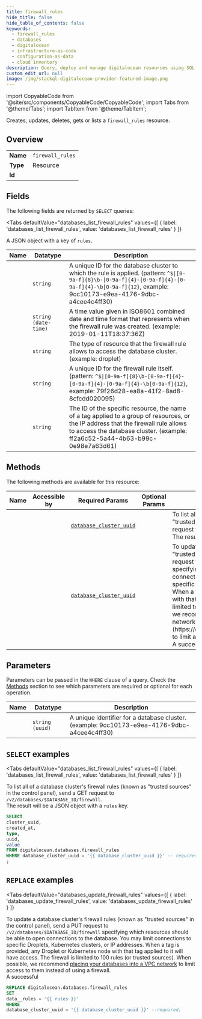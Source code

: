 ```yaml
--- 
title: firewall_rules
hide_title: false
hide_table_of_contents: false
keywords:
  - firewall_rules
  - databases
  - digitalocean
  - infrastructure-as-code
  - configuration-as-data
  - cloud inventory
description: Query, deploy and manage digitalocean resources using SQL
custom_edit_url: null
image: /img/stackql-digitalocean-provider-featured-image.png
---
```


import CopyableCode from '@site/src/components/CopyableCode/CopyableCode';
import Tabs from '@theme/Tabs';
import TabItem from '@theme/TabItem';

Creates, updates, deletes, gets or lists a <code>firewall_rules</code> resource.

## Overview
<table><tbody>
<tr><td><b>Name</b></td><td><code>firewall_rules</code></td></tr>
<tr><td><b>Type</b></td><td>Resource</td></tr>
<tr><td><b>Id</b></td><td><CopyableCode code="digitalocean.databases.firewall_rules" /></td></tr>
</tbody></table>

## Fields

The following fields are returned by `SELECT` queries:

<Tabs
    defaultValue="databases_list_firewall_rules"
    values={[
        { label: 'databases_list_firewall_rules', value: 'databases_list_firewall_rules' }
    ]}
>
<TabItem value="databases_list_firewall_rules">

A JSON object with a key of `rules`.

<table>
<thead>
    <tr>
    <th>Name</th>
    <th>Datatype</th>
    <th>Description</th>
    </tr>
</thead>
<tbody>
<tr>
    <td><CopyableCode code="cluster_uuid" /></td>
    <td><code>string</code></td>
    <td>A unique ID for the database cluster to which the rule is applied. (pattern: <code>^$|[0-9a-f]&#123;8&#125;\b-[0-9a-f]&#123;4&#125;-[0-9a-f]&#123;4&#125;-[0-9a-f]&#123;4&#125;-\b[0-9a-f]&#123;12&#125;</code>, example: 9cc10173-e9ea-4176-9dbc-a4cee4c4ff30)</td>
</tr>
<tr>
    <td><CopyableCode code="created_at" /></td>
    <td><code>string (date-time)</code></td>
    <td>A time value given in ISO8601 combined date and time format that represents when the firewall rule was created. (example: 2019-01-11T18:37:36Z)</td>
</tr>
<tr>
    <td><CopyableCode code="type" /></td>
    <td><code>string</code></td>
    <td>The type of resource that the firewall rule allows to access the database cluster. (example: droplet)</td>
</tr>
<tr>
    <td><CopyableCode code="uuid" /></td>
    <td><code>string</code></td>
    <td>A unique ID for the firewall rule itself. (pattern: <code>^$|[0-9a-f]&#123;8&#125;\b-[0-9a-f]&#123;4&#125;-[0-9a-f]&#123;4&#125;-[0-9a-f]&#123;4&#125;-\b[0-9a-f]&#123;12&#125;</code>, example: 79f26d28-ea8a-41f2-8ad8-8cfcdd020095)</td>
</tr>
<tr>
    <td><CopyableCode code="value" /></td>
    <td><code>string</code></td>
    <td>The ID of the specific resource, the name of a tag applied to a group of resources, or the IP address that the firewall rule allows to access the database cluster. (example: ff2a6c52-5a44-4b63-b99c-0e98e7a63d61)</td>
</tr>
</tbody>
</table>
</TabItem>
</Tabs>

## Methods

The following methods are available for this resource:

<table>
<thead>
    <tr>
    <th>Name</th>
    <th>Accessible by</th>
    <th>Required Params</th>
    <th>Optional Params</th>
    <th>Description</th>
    </tr>
</thead>
<tbody>
<tr>
    <td><a href="#databases_list_firewall_rules"><CopyableCode code="databases_list_firewall_rules" /></a></td>
    <td><CopyableCode code="select" /></td>
    <td><a href="#parameter-database_cluster_uuid"><code>database_cluster_uuid</code></a></td>
    <td></td>
    <td>To list all of a database cluster's firewall rules (known as "trusted sources" in the control panel), send a GET request to `/v2/databases/$DATABASE_ID/firewall`.<br />The result will be a JSON object with a `rules` key.</td>
</tr>
<tr>
    <td><a href="#databases_update_firewall_rules"><CopyableCode code="databases_update_firewall_rules" /></a></td>
    <td><CopyableCode code="replace" /></td>
    <td><a href="#parameter-database_cluster_uuid"><code>database_cluster_uuid</code></a></td>
    <td></td>
    <td>To update a database cluster's firewall rules (known as "trusted sources" in the control panel), send a PUT request to `/v2/databases/$DATABASE_ID/firewall` specifying which resources should be able to open connections to the database. You may limit connections to specific Droplets, Kubernetes clusters, or IP addresses. When a tag is provided, any Droplet or Kubernetes node with that tag applied to it will have access. The firewall is limited to 100 rules (or trusted sources). When possible, we recommend [placing your databases into a VPC network](https://docs.digitalocean.com/products/networking/vpc/) to limit access to them instead of using a firewall.<br />A successful</td>
</tr>
</tbody>
</table>

## Parameters

Parameters can be passed in the `WHERE` clause of a query. Check the [Methods](#methods) section to see which parameters are required or optional for each operation.

<table>
<thead>
    <tr>
    <th>Name</th>
    <th>Datatype</th>
    <th>Description</th>
    </tr>
</thead>
<tbody>
<tr id="parameter-database_cluster_uuid">
    <td><CopyableCode code="database_cluster_uuid" /></td>
    <td><code>string (uuid)</code></td>
    <td>A unique identifier for a database cluster. (example: 9cc10173-e9ea-4176-9dbc-a4cee4c4ff30)</td>
</tr>
</tbody>
</table>

## `SELECT` examples

<Tabs
    defaultValue="databases_list_firewall_rules"
    values={[
        { label: 'databases_list_firewall_rules', value: 'databases_list_firewall_rules' }
    ]}
>
<TabItem value="databases_list_firewall_rules">

To list all of a database cluster's firewall rules (known as "trusted sources" in the control panel), send a GET request to `/v2/databases/$DATABASE_ID/firewall`.<br />The result will be a JSON object with a `rules` key.

```sql
SELECT
cluster_uuid,
created_at,
type,
uuid,
value
FROM digitalocean.databases.firewall_rules
WHERE database_cluster_uuid = '{{ database_cluster_uuid }}' -- required
;
```
</TabItem>
</Tabs>


## `REPLACE` examples

<Tabs
    defaultValue="databases_update_firewall_rules"
    values={[
        { label: 'databases_update_firewall_rules', value: 'databases_update_firewall_rules' }
    ]}
>
<TabItem value="databases_update_firewall_rules">

To update a database cluster's firewall rules (known as "trusted sources" in the control panel), send a PUT request to `/v2/databases/$DATABASE_ID/firewall` specifying which resources should be able to open connections to the database. You may limit connections to specific Droplets, Kubernetes clusters, or IP addresses. When a tag is provided, any Droplet or Kubernetes node with that tag applied to it will have access. The firewall is limited to 100 rules (or trusted sources). When possible, we recommend [placing your databases into a VPC network](https://docs.digitalocean.com/products/networking/vpc/) to limit access to them instead of using a firewall.<br />A successful

```sql
REPLACE digitalocean.databases.firewall_rules
SET 
data__rules = '{{ rules }}'
WHERE 
database_cluster_uuid = '{{ database_cluster_uuid }}' --required;
```
</TabItem>
</Tabs>
